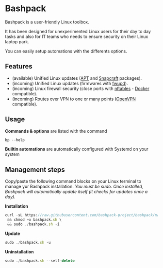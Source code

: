 # Bashpack

Bashpack is a user-friendly Linux toolbox.

It has been designed for unexperimented Linux users for their day to day tasks and also for IT teams who needs to ensure security on their Linux laptop park.

You can easily setup automations with the differents options.

## Features
* (available)    Unified Linux updates ([APT](https://fr.wikipedia.org/wiki/Advanced_Packaging_Tool) and [Snapcraft](https://snapcraft.io/) packages).
* (incoming)     Unified Linux updates (firmwares with [fwupd](https://github.com/fwupd/fwupd)).
* (incoming)     Linux firewall security (close ports with [nftables](https://wiki.nftables.org/wiki-nftables/index.php/Main_Page) - [Docker](https://www.docker.com/) compatible).
* (incoming)     Routes over VPN to one or many points ([OpenVPN](https://openvpn.net/) compatible).

## Usage
**Commands & options** are listed with the command
```javascript
bp --help
```

**Builtin automations** are automatically configured with Systemd on your system

## Management steps

Copy/paste the following command blocks on your Linux terminal to manage yur Bashpack installation.
_You must be sudo._
_Once installed, Bashpack will automatically update itself (it checks for updates once a day)._

**Installation**
```javascript
curl -sL https://raw.githubusercontent.com/bashpack-project/bashpack/main/bashpack.sh -o bashpack.sh \
 && chmod +x bashpack.sh \
 && sudo ./bashpack.sh -i
```

**Update**
```javascript
sudo ./bashpack.sh -u
```

**Uninstallation**
```javascript
sudo ./bashpack.sh --self-delete
```


